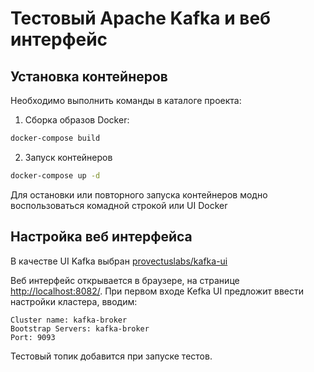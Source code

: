# Тестовый Apache Kafka и веб интерфейс

## Установка контейнеров

Необходимо выполнить команды в каталоге проекта:

1. Сборка образов Docker:

```sh
docker-compose build
```

2. Запуск контейнеров

```sh
docker-compose up -d
```

Для остановки или повторного запуска контейнеров модно воспользоваться комадной строкой или UI Docker

## Настройка веб интерфейса

В качестве UI Kafka выбран [provectuslabs/kafka-ui](https://github.com/provectus/kafka-ui)

Веб интерфейс открывается в браузере, на странице [http://localhost:8082/](http://localhost:8082/). При первом входе Kefka UI предложит ввести настройки кластера, вводим:

```
Cluster name: kafka-broker
Bootstrap Servers: kafka-broker
Port: 9093
```

Тестовый топик добавится при запуске тестов.